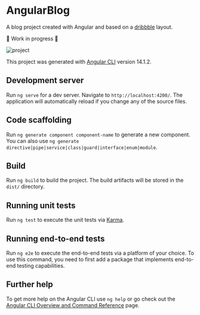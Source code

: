 # AngularBlog

A blog project created with Angular and based on a [dribbble](https://dribbble.com/shots/25472172-Anime-Web-App) layout.

🚧 Work in progress 🚧

![project](https://github.com/user-attachments/assets/2d35e205-4774-4519-8b81-3e7eb0c5dab1)


This project was generated with [Angular CLI](https://github.com/angular/angular-cli) version 14.1.2.



## Development server

Run `ng serve` for a dev server. Navigate to `http://localhost:4200/`. The application will automatically reload if you change any of the source files.

## Code scaffolding

Run `ng generate component component-name` to generate a new component. You can also use `ng generate directive|pipe|service|class|guard|interface|enum|module`.

## Build

Run `ng build` to build the project. The build artifacts will be stored in the `dist/` directory.

## Running unit tests

Run `ng test` to execute the unit tests via [Karma](https://karma-runner.github.io).

## Running end-to-end tests

Run `ng e2e` to execute the end-to-end tests via a platform of your choice. To use this command, you need to first add a package that implements end-to-end testing capabilities.

## Further help

To get more help on the Angular CLI use `ng help` or go check out the [Angular CLI Overview and Command Reference](https://angular.io/cli) page.
